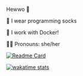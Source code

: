 Hewwo 👋

🧦 I wear programming socks

🐋 I work with Docker!

🏳️‍⚧️ Pronouns: she/her

[![Readme Card](https://github-readme-stats.vercel.app/api/pin/?username=yatima1460&repo=Windows-Docker-Images)](https://github.com/yatima1460/Windows-Docker-Images)

[![wakatime stats](https://github-readme-stats.vercel.app/api/wakatime?username=yatima1460)](https://wakatime.com/@yatima1460)

